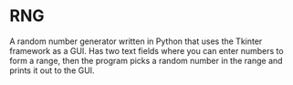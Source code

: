 # RNG
A random number generator written in Python that uses the Tkinter framework as a GUI. Has two text fields where you can enter numbers to form a range, then the program picks a random number in the range and prints it out to the GUI. 

